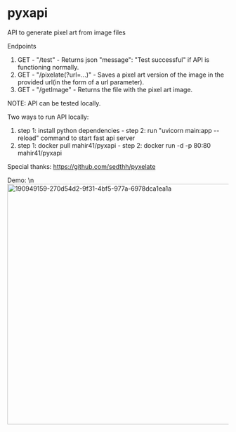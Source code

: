 # pyxapi
API to generate pixel art from image files

Endpoints
1) GET - "/test" - Returns json "message": "Test successful" if API is functioning normally.
2) GET - "/pixelate(?url=...)" - Saves a pixel art version of the image in the provided url(in the form of a url parameter).
3) GET - "/getImage" - Returns the file with the pixel art image.

NOTE: API can be tested locally.

Two ways to run API locally: 
1) step 1: install python dependencies  - step 2: run "uvicorn main:app --reload" command to start fast api server
2) step 1: docker pull mahir41/pyxapi - step 2: docker run -d -p 80:80 mahir41/pyxapi

Special thanks: https://github.com/sedthh/pyxelate 

Demo: \n
<img width="547" alt="190949159-270d54d2-9f31-4bf5-977a-6978dca1ea1a" src="https://github.com/mahir-41/pyxapi/assets/28959987/71530f91-b091-4c04-a9b4-b024d2390053">

